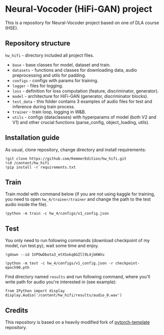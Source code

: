 # Neural-Vocoder (HiFi-GAN) project

 This is a repository for Neural-Vocoder project based on one of DLA course (HSE).
## Repository structure

`hw_hifi` - directory included all project files.
* `base` - base classes for model, dataset and train.
* `datasets` - functions and classes for downloading data, audio preprocessing and utils for padding.
* `configs` - configs with params for training.
* `logger` - files for logging.
* `loss` - definition for loss computation (feature, discriminator, generator).
* `model` - architecture for HiFi-GAN (generator, discriminator blocks).
* `test_data` - this folder contains 3 examples of audio files for test and inference during train process.
* `trainer` - train loop, logging in W&B.
* `utils` - configs (dataclasses) with hyperparams of model (both V2 and V1) and other crucial functions (parse_config, object_loading, utils).

## Installation guide

As usual, clone repository, change directory and install requirements:

```shell
!git clone https://github.com/KemmerEdition/hw_hifi.git
!cd /content/hw_hifi
!pip install -r requirements.txt
```
## Train
Train model with command below (if you are not using kaggle for training, you need to open `hw_4/trainer/trainer` and change the path to the test audio inside the file).
   ```shell
   !python -m train -c hw_4/configs/v1_config.json
   ```
## Test
You only need to run following commands (download checkpoint of my model, run test.py), wait some time and enjoy.
   ```shell
   !gdown --id 1VPOwDbota3_etXSokq6GZll9L4jbKWVu
  ```
   ```shell
!python -m test -c hw_4/configs/v1_config.json -r checkpoint-epoch90.pth 
   ```
Find directory named `results` and run following command, where you'll write path for audio you're interested in (see example):
```shell
from IPython import display
display.Audio('/content/hw_hifi/results/audio_0.wav')
```
## Credits

This repository is based on a heavily modified fork
of [pytorch-template](https://github.com/victoresque/pytorch-template) repository.
